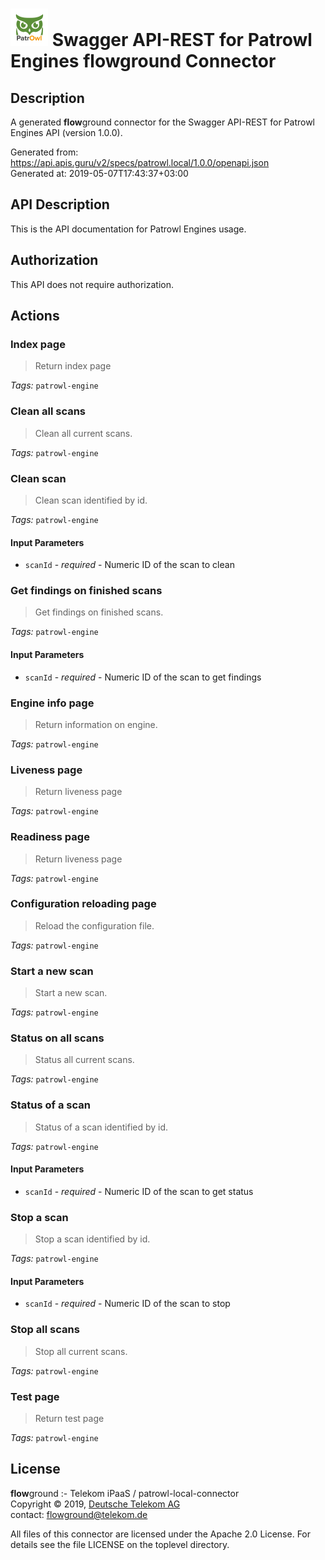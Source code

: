 # ![LOGO](logo.png) Swagger API-REST for Patrowl Engines **flow**ground Connector

## Description

A generated **flow**ground connector for the Swagger API-REST for Patrowl Engines API (version 1.0.0).

Generated from: https://api.apis.guru/v2/specs/patrowl.local/1.0.0/openapi.json<br/>
Generated at: 2019-05-07T17:43:37+03:00

## API Description

This is the API documentation for Patrowl Engines usage.

## Authorization

This API does not require authorization.

## Actions

### Index page

> Return index page

*Tags:* `patrowl-engine`

### Clean all scans

> Clean all current scans.

*Tags:* `patrowl-engine`

### Clean scan

> Clean scan identified by id.

*Tags:* `patrowl-engine`

#### Input Parameters
* `scanId` - _required_ - Numeric ID of the scan to clean

### Get findings on finished scans

> Get findings on finished scans.

*Tags:* `patrowl-engine`

#### Input Parameters
* `scanId` - _required_ - Numeric ID of the scan to get findings

### Engine info page

> Return information on engine.

*Tags:* `patrowl-engine`

### Liveness page

> Return liveness page

*Tags:* `patrowl-engine`

### Readiness page

> Return liveness page

*Tags:* `patrowl-engine`

### Configuration reloading page

> Reload the configuration file.

*Tags:* `patrowl-engine`

### Start a new scan

> Start a new scan.

*Tags:* `patrowl-engine`

### Status on all scans

> Status all current scans.

*Tags:* `patrowl-engine`

### Status of a scan

> Status of a scan identified by id.

*Tags:* `patrowl-engine`

#### Input Parameters
* `scanId` - _required_ - Numeric ID of the scan to get status

### Stop a scan

> Stop a scan identified by id.

*Tags:* `patrowl-engine`

#### Input Parameters
* `scanId` - _required_ - Numeric ID of the scan to stop

### Stop all scans

> Stop all current scans.

*Tags:* `patrowl-engine`

### Test page

> Return test page

*Tags:* `patrowl-engine`

## License

**flow**ground :- Telekom iPaaS / patrowl-local-connector<br/>
Copyright © 2019, [Deutsche Telekom AG](https://www.telekom.de)<br/>
contact: flowground@telekom.de

All files of this connector are licensed under the Apache 2.0 License. For details
see the file LICENSE on the toplevel directory.

